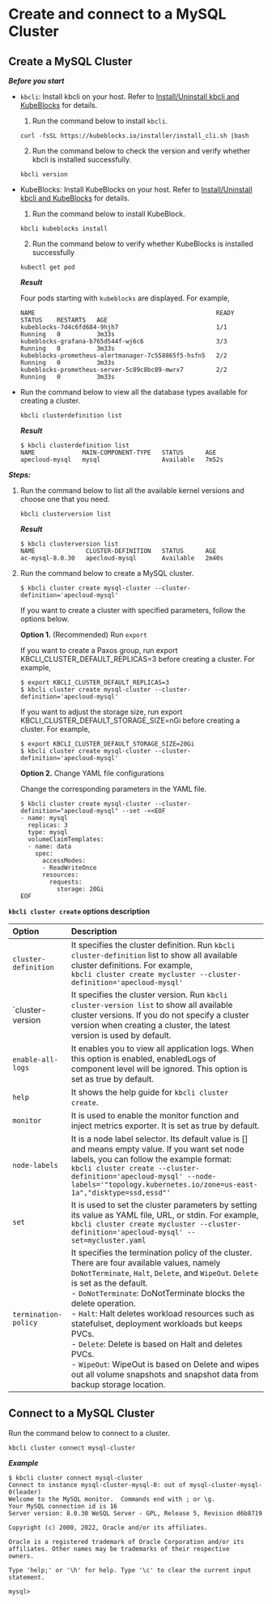 # Create and connect to a MySQL Cluster
## Create a MySQL Cluster

***Before you start***

* `kbcli`: Install kbcli on your host. Refer to [Install/Uninstall kbcli and KubeBlocks](../../install_kbcli_kubeblocks/install_and_unistall_kbcli_and_kubeblocks.md) for details.
  1. Run the command below to install `kbcli`.
   ```
   curl -fsSL https://kubeblocks.io/installer/install_cli.sh |bash
   ```
  2. Run the command below to check the version and verify whether kbcli is installed successfully.
   ```
   kbcli version
   ```
* KubeBlocks: Install KubeBlocks on your host. Refer to [Install/Uninstall kbcli and KubeBlocks](../../install_kbcli_kubeblocks/install_and_unistall_kbcli_and_kubeblocks.md) for details.
  1. Run the command below to install KubeBlock.
   ```
   kbcli kubeblocks install
   ```
  2. Run the command below to verify whether KubeBlocks is installed successfully
   ```
   kubectl get pod
   ```

   ***Result***

   Four pods starting with `kubeblocks` are displayed. For example,
   ```
   NAME                                                  READY   STATUS    RESTARTS   AGE
   kubeblocks-7d4c6fd684-9hjh7                           1/1     Running   0          3m33s
   kubeblocks-grafana-b765d544f-wj6c6                    3/3     Running   0          3m33s
   kubeblocks-prometheus-alertmanager-7c558865f5-hsfn5   2/2     Running   0          3m33s
   kubeblocks-prometheus-server-5c89c8bc89-mwrx7         2/2     Running   0          3m33s
   ```
* Run the command below to view all the database types available for creating a cluster. 
  ```
  kbcli clusterdefinition list
  ```

  ***Result***

  ```
  $ kbcli clusterdefinition list
  NAME             MAIN-COMPONENT-TYPE   STATUS      AGE
  apecloud-mysql   mysql                 Available   7m52s
  ```

***Steps:***

1. Run the command below to list all the available kernel versions and choose one that you need.
   ```
   kbcli clusterversion list
   ```

   ***Result***

   ```
   $ kbcli clusterversion list
   NAME              CLUSTER-DEFINITION   STATUS      AGE
   ac-mysql-8.0.30   apecloud-mysql       Available   2m40s
   ```
2. Run the command below to create a MySQL cluster. 
   ```
   $ kbcli cluster create mysql-cluster --cluster-definition='apecloud-mysql'
   ```
   If you want to create a cluster with specified parameters, follow the options below.

   **Option 1.** (Recommended) Run `export`

   If you want to create a Paxos group, run export KBCLI_CLUSTER_DEFAULT_REPLICAS=3 before creating a cluster. For example,
   ```
   $ export KBCLI_CLUSTER_DEFAULT_REPLICAS=3
   $ kbcli cluster create mysql-cluster --cluster-definition='apecloud-mysql'
   ```

   If you want to adjust the storage size, run export KBCLI_CLUSTER_DEFAULT_STORAGE_SIZE=nGi before creating a cluster. For example,
  
   ```
   $ export KBCLI_CLUSTER_DEFAULT_STORAGE_SIZE=20Gi
   $ kbcli cluster create mysql-cluster --cluster-definition='apecloud-mysql'
   ```

   **Option 2.** Change YAML file configurations

   Change the corresponding parameters in the YAML file.
   ```
   $ kbcli cluster create mysql-cluster --cluster-definition="apecloud-mysql" --set -<<EOF
   - name: mysql
     replicas: 3
     type: mysql
     volumeClaimTemplates:
     - name: data
       spec:
         accessModes:
         - ReadWriteOnce
         resources:
           requests:
             storage: 20Gi
   EOF
   ```

**`kbcli cluster create` options description**

| Option   | Description      |
| :--      | :--              |
| `cluster-definition` | It specifies the cluster definition. Run `kbcli cluster-definition` list to show all available cluster definitions. For example, <br />```kbcli cluster create mycluster --cluster-definition='apecloud-mysql'``` |
| `cluster-version | It specifies the cluster version. Run `kbcli cluster-version list` to show all available cluster versions. If you do not specify a cluster version when creating a cluster, the latest version is used by default. |
| `enable-all-logs` | It enables you to view all application logs. When this option is enabled, enabledLogs of component level will be ignored. This option is set as true by default. |
| `help` | It shows the help guide for `kbcli cluster create`. |
| `monitor` | It is used to enable the monitor function and inject metrics exporter. It is set as true by default. |
| `node-labels` | It is a node label selector. Its default value is [] and means empty value. If you want set node labels, you can follow the example format: <br />```kbcli cluster create --cluster-definition='apecloud-mysql' --node-labels='"topology.kubernetes.io/zone=us-east-1a","disktype=ssd,essd"'``` |
| `set` | It is used to set the cluster parameters by setting its value as YAML file, URL, or stdin. For example, <br />```kbcli cluster create mycluster --cluster-definition='apecloud-mysql' --set=mycluster.yaml```|
| `termination-policy` | It specifies the termination policy of the cluster. There are four available values, namely `DoNotTerminate`, `Halt`, `Delete`, and `WipeOut`. `Delete` is set as the default. <br /> - `DoNotTerminate`: DoNotTerminate blocks the delete operation. <br /> - `Halt`: Halt deletes workload resources such as statefulset, deployment workloads but keeps PVCs. <br /> - `Delete`: Delete is based on Halt and deletes PVCs. <br /> - `WipeOut`: WipeOut is based on Delete and wipes out all volume snapshots and snapshot data from backup storage location. |

## Connect to a MySQL Cluster

Run the command below to connect to a cluster.
```
kbcli cluster connect mysql-cluster
```

***Example***

```
$ kbcli cluster connect mysql-cluster
Connect to instance mysql-cluster-mysql-0: out of mysql-cluster-mysql-0(leader)
Welcome to the MySQL monitor.  Commands end with ; or \g.
Your MySQL connection id is 16
Server version: 8.0.30 WeSQL Server - GPL, Release 5, Revision d6b8719

Copyright (c) 2000, 2022, Oracle and/or its affiliates.

Oracle is a registered trademark of Oracle Corporation and/or its
affiliates. Other names may be trademarks of their respective
owners.

Type 'help;' or '\h' for help. Type '\c' to clear the current input statement.

mysql>
```